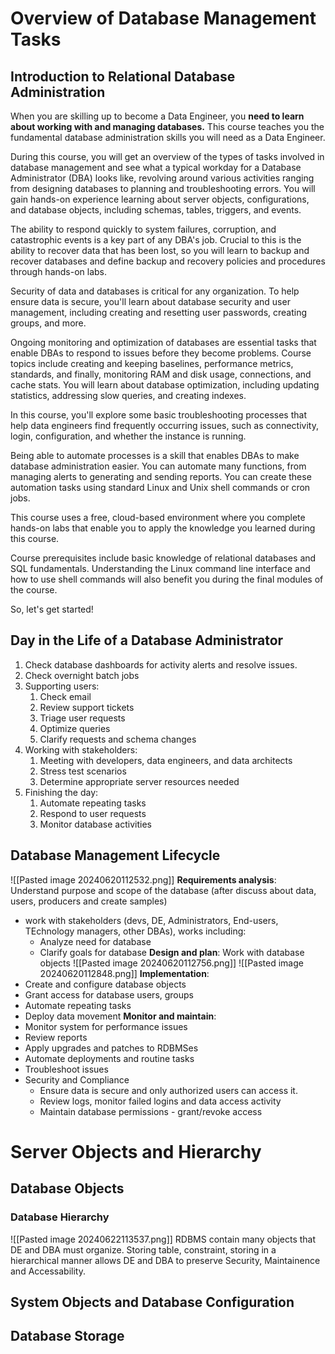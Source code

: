 # Overview of Database Management Tasks 
## Introduction to Relational Database Administration
When you are skilling up to become a Data Engineer, you **need to learn about working with and managing databases.** This course teaches you the fundamental database administration skills you will need as a Data Engineer.

During this course, you will get an overview of the types of tasks involved in database management and see what a typical workday for a Database Administrator (DBA) looks like, revolving around various activities ranging from designing databases to planning and troubleshooting errors. You will gain hands-on experience learning about server objects, configurations, and database objects, including schemas, tables, triggers, and events.

The ability to respond quickly to system failures, corruption, and catastrophic events is a key part of any DBA's job. Crucial to this is the ability to recover data that has been lost, so you will learn to backup and recover databases and define backup and recovery policies and procedures through hands-on labs.

Security of data and databases is critical for any organization. To help ensure data is secure, you'll learn about database security and user management, including creating and resetting user passwords, creating groups, and more.

Ongoing monitoring and optimization of databases are essential tasks that enable DBAs to respond to issues before they become problems. Course topics include creating and keeping baselines, performance metrics, standards, and finally, monitoring RAM and disk usage, connections, and cache stats. You will learn about database optimization, including updating statistics, addressing slow queries, and creating indexes.

In this course, you'll explore some basic troubleshooting processes that help data engineers find frequently occurring issues, such as connectivity, login, configuration, and whether the instance is running.

Being able to automate processes is a skill that enables DBAs to make database administration easier. You can automate many functions, from managing alerts to generating and sending reports. You can create these automation tasks using standard Linux and Unix shell commands or cron jobs.

This course uses a free, cloud-based environment where you complete hands-on labs that enable you to apply the knowledge you learned during this course.

Course prerequisites include basic knowledge of relational databases and SQL fundamentals. Understanding the Linux command line interface and how to use shell commands will also benefit you during the final modules of the course.

So, let's get started!
## Day in the Life of a Database Administrator
1. Check database dashboards for activity alerts and resolve issues. 
2. Check overnight batch jobs 
3. Supporting users:
	1. Check email
	2. Review support tickets
	3. Triage user requests
	4. Optimize queries
	5. Clarify requests and schema changes 
4. Working with stakeholders:
	1. Meeting with developers, data engineers, and data architects
	2. Stress test scenarios
	3. Determine appropriate server resources needed
5. Finishing the day:
	1. Automate repeating tasks
	2. Respond to user requests
	3. Monitor database activities
## Database Management Lifecycle
![[Pasted image 20240620112532.png]]
**Requirements analysis**: Understand purpose and scope of the database (after discuss about data, users, producers and create samples)
- work with stakeholders (devs, DE, Administrators, End-users, TEchnology managers, other DBAs), works including:
	- Analyze need for database
	- Clarify goals for database 
**Design and plan**: Work with database objects
![[Pasted image 20240620112756.png]]
![[Pasted image 20240620112848.png]]
**Implementation**: 
- Create and configure database objects
- Grant access for database users, groups 
- Automate repeating tasks 
- Deploy data movement
**Monitor and maintain**:
- Monitor system for performance issues
- Review reports 
- Apply upgrades and patches to RDBMSes
- Automate deployments and routine tasks
- Troubleshoot issues 
- Security and Compliance 
	- Ensure data is secure and only authorized users can access it. 
	- Review logs, monitor failed logins and data access activity
	- Maintain database permissions - grant/revoke access
# Server Objects and Hierarchy
## Database Objects
### Database Hierarchy 
![[Pasted image 20240622113537.png]]
RDBMS contain many objects that DE and DBA must organize. Storing table, constraint, storing in a hierarchical manner allows DE and DBA to preserve Security, Maintainence and Accessability.

## System Objects and Database Configuration

## Database Storage

